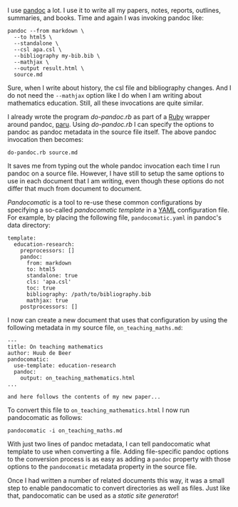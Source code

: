 I use [pandoc](http://pandoc.org/) a lot. I use it to write all my papers,
notes, reports, outlines, summaries, and books. Time and again I was invoking
pandoc like: 

    pandoc --from markdown \
      --to html5 \
      --standalone \
      --csl apa.csl \
      --bibliography my-bib.bib \
      --mathjax \
      --output result.html \
      source.md

Sure, when I write about history, the csl file and bibliography changes. And I
do not need the `--mathjax` option like I do when I am writing about
  mathematics education. Still, all these invocations are quite similar. 
  
I already wrote the program *do-pandoc.rb* as part of a
[Ruby](https://www.ruby-lang.org/en/) wrapper around
pandoc, [paru](https://heerdebeer.org/Software/markdown/paru/). Using
*do-pandoc.rb* I can specify the options to pandoc as pandoc metadata in the
source file itself. The above pandoc invocation then becomes:

    do-pandoc.rb source.md

It saves me from typing out the whole pandoc invocation each time I run pandoc
on a source file. However, I have still to setup the same options to use in
each document that I am writing, even though these options do not differ that
much from document to document.

*Pandocomatic* is a tool to re-use these common configurations by specifying a
so-called *pandocomatic template* in a [YAML](http://yaml.org/) configuration
file. For example, by placing the following file, `pandocomatic.yaml` in
pandoc's data directory:

    template:
      education-research:
        preprocessors: []
        pandoc:
          from: markdown
          to: html5
          standalone: true
          cls: 'apa.csl'
          toc: true
          bibliography: /path/to/bibliography.bib
          mathjax: true
        postprocessors: []

I now can create a new document that uses that configuration by using the
following metadata in my source file, `on_teaching_maths.md`:

    ---
    title: On teaching mathematics
    author: Huub de Beer
    pandocomatic:
      use-template: education-research
      pandoc:
        output: on_teaching_mathematics.html
    ...

    and here follows the contents of my new paper...
    
To convert this file to `on_teaching_mathematics.html` I now run pandocomatic
as follows:
   
    pandocomatic -i on_teaching_maths.md

With just two lines of pandoc metadata, I can tell pandocomatic what template
to use when converting a file. Adding file-specific pandoc options to the
conversion process is as easy as adding a `pandoc` property with those options
to the `pandocomatic` metadata property in the source file.

Once I had written a number of related documents this way, it was a small step
to enable pandocomatic to convert directories as well as files. Just like
that, pandocomatic can be used as a *static site generator*!
